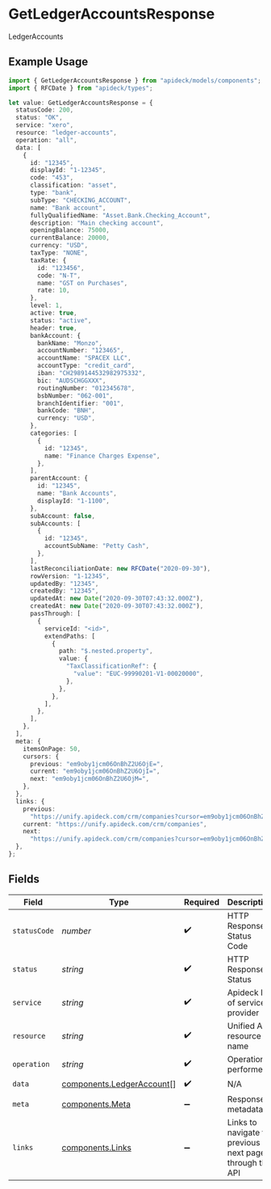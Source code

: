 # GetLedgerAccountsResponse

LedgerAccounts

## Example Usage

```typescript
import { GetLedgerAccountsResponse } from "apideck/models/components";
import { RFCDate } from "apideck/types";

let value: GetLedgerAccountsResponse = {
  statusCode: 200,
  status: "OK",
  service: "xero",
  resource: "ledger-accounts",
  operation: "all",
  data: [
    {
      id: "12345",
      displayId: "1-12345",
      code: "453",
      classification: "asset",
      type: "bank",
      subType: "CHECKING_ACCOUNT",
      name: "Bank account",
      fullyQualifiedName: "Asset.Bank.Checking_Account",
      description: "Main checking account",
      openingBalance: 75000,
      currentBalance: 20000,
      currency: "USD",
      taxType: "NONE",
      taxRate: {
        id: "123456",
        code: "N-T",
        name: "GST on Purchases",
        rate: 10,
      },
      level: 1,
      active: true,
      status: "active",
      header: true,
      bankAccount: {
        bankName: "Monzo",
        accountNumber: "123465",
        accountName: "SPACEX LLC",
        accountType: "credit_card",
        iban: "CH2989144532982975332",
        bic: "AUDSCHGGXXX",
        routingNumber: "012345678",
        bsbNumber: "062-001",
        branchIdentifier: "001",
        bankCode: "BNH",
        currency: "USD",
      },
      categories: [
        {
          id: "12345",
          name: "Finance Charges Expense",
        },
      ],
      parentAccount: {
        id: "12345",
        name: "Bank Accounts",
        displayId: "1-1100",
      },
      subAccount: false,
      subAccounts: [
        {
          id: "12345",
          accountSubName: "Petty Cash",
        },
      ],
      lastReconciliationDate: new RFCDate("2020-09-30"),
      rowVersion: "1-12345",
      updatedBy: "12345",
      createdBy: "12345",
      updatedAt: new Date("2020-09-30T07:43:32.000Z"),
      createdAt: new Date("2020-09-30T07:43:32.000Z"),
      passThrough: [
        {
          serviceId: "<id>",
          extendPaths: [
            {
              path: "$.nested.property",
              value: {
                "TaxClassificationRef": {
                  "value": "EUC-99990201-V1-00020000",
                },
              },
            },
          ],
        },
      ],
    },
  ],
  meta: {
    itemsOnPage: 50,
    cursors: {
      previous: "em9oby1jcm06OnBhZ2U6OjE=",
      current: "em9oby1jcm06OnBhZ2U6OjI=",
      next: "em9oby1jcm06OnBhZ2U6OjM=",
    },
  },
  links: {
    previous:
      "https://unify.apideck.com/crm/companies?cursor=em9oby1jcm06OnBhZ2U6OjE%3D",
    current: "https://unify.apideck.com/crm/companies",
    next:
      "https://unify.apideck.com/crm/companies?cursor=em9oby1jcm06OnBhZ2U6OjM",
  },
};
```

## Fields

| Field                                                                  | Type                                                                   | Required                                                               | Description                                                            | Example                                                                |
| ---------------------------------------------------------------------- | ---------------------------------------------------------------------- | ---------------------------------------------------------------------- | ---------------------------------------------------------------------- | ---------------------------------------------------------------------- |
| `statusCode`                                                           | *number*                                                               | :heavy_check_mark:                                                     | HTTP Response Status Code                                              | 200                                                                    |
| `status`                                                               | *string*                                                               | :heavy_check_mark:                                                     | HTTP Response Status                                                   | OK                                                                     |
| `service`                                                              | *string*                                                               | :heavy_check_mark:                                                     | Apideck ID of service provider                                         | xero                                                                   |
| `resource`                                                             | *string*                                                               | :heavy_check_mark:                                                     | Unified API resource name                                              | ledger-accounts                                                        |
| `operation`                                                            | *string*                                                               | :heavy_check_mark:                                                     | Operation performed                                                    | all                                                                    |
| `data`                                                                 | [components.LedgerAccount](../../models/components/ledgeraccount.md)[] | :heavy_check_mark:                                                     | N/A                                                                    |                                                                        |
| `meta`                                                                 | [components.Meta](../../models/components/meta.md)                     | :heavy_minus_sign:                                                     | Response metadata                                                      |                                                                        |
| `links`                                                                | [components.Links](../../models/components/links.md)                   | :heavy_minus_sign:                                                     | Links to navigate to previous or next pages through the API            |                                                                        |
